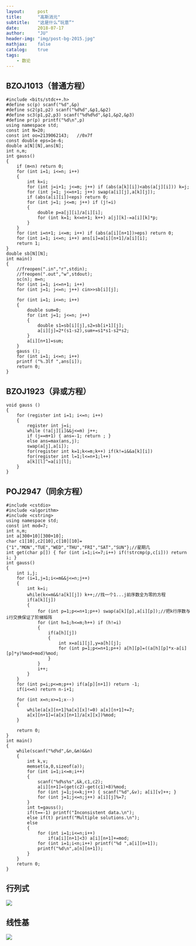 ```yaml
---
layout:     post
title:      "高斯消元"
subtitle:   "这是什么“玩意”"
date:       2018-07-17
author:     "JU"
header-img: "img/post-bg-2015.jpg"
mathjax:    false
catalog:    true
tags:
    - 数论
---
```



## BZOJ1013（普通方程）


    #include <bits/stdc++.h>
    #define sc(p) scanf("%d",&p)
    #define sc2(p1,p2) scanf("%d%d",&p1,&p2)
    #define sc3(p1,p2,p3) scanf("%d%d%d",&p1,&p2,&p3)
    #define pr(p) printf("%d\n",p)
    using namespace std;
    const int N=20;
    const int oo=2139062143;   //0x7f
    const double eps=1e-6;
    double a[N][N],ans[N];
    int n,m;
    int gauss()
    {
        if (m<n) return 0;
        for (int i=1; i<=n; i++)
        {
            int k=i;
            for (int j=i+1; j<=m; j++) if (abs(a[k][i])<abs(a[j][i])) k=j;
            for (int j=1; j<=n+1; j++) swap(a[i][j],a[k][j]);
            if (abs(a[i][i])<eps) return 0;
            for (int j=1; j<=m; j++) if (j!=i)
            {
                double p=a[j][i]/a[i][i];
                for (int k=1; k<=n+1; k++) a[j][k]-=a[i][k]*p;
            }
        }
        for (int i=n+1; i<=m; i++) if (abs(a[i][n+1])>eps) return 0;
        for (int i=1; i<=n; i++) ans[i]=a[i][n+1]/a[i][i];
        return 1;
    }
    double sb[N][N];
    int main()
    {
        //freopen(".in","r",stdin);
        //freopen(".out","w",stdout);
        sc(n); m=n;
        for (int i=1; i<=n+1; i++)
        for (int j=1; j<=n; j++) cin>>sb[i][j];

        for (int i=1; i<=n; i++)
        {
            double sum=0;
            for (int j=1; j<=n; j++)
            {
                double s1=sb[i][j],s2=sb[i+1][j];
                a[i][j]=2*(s1-s2),sum+=s1*s1-s2*s2;
            }	
            a[i][n+1]=sum;
        }
        gauss ();
        for (int i=1; i<=n; i++)
        printf ("%.3lf ",ans[i]);
        return 0;
    }


## BZOJ1923（异或方程）
    void gauss ()
    {
        for (register int i=1; i<=n; i++)
        {
            register int j=i;
            while (!a[j][i]&&j<=m) j++;
            if (j==m+1) { ans=-1; return ; }
            else ans=max(ans,j);
            swap(a[j],a[i]);
            for(register int k=1;k<=m;k++) if(k!=i&&a[k][i])
            for(register int l=1;l<=n+1;l++)
            a[k][l]^=a[i][l];
        }
    }
    
## POJ2947（同余方程）
    #include <cstdio>
    #include <algorithm>
    #include <cstring>
    using namespace std;
    const int mod=7;
    int n,m;
    int a[300+10][300+10];
    char c1[10],c2[10],c[10][10]={"1","MON","TUE","WED","THU","FRI","SAT","SUN"};//星期几
    int get(char p[]) { for (int i=1;i<=7;i++) if(!strcmp(p,c[i])) return i; }
    int gauss()
    {
        int i,j;
        for (i=1,j=1;i<=m&&j<=n;j++)
        {
            int k=i;
            while(k<=m&&!a[k][j]) k++;//找一个1...j前序数全为零的方程
            if(a[k][j])
            {
                for (int p=1;p<=n+1;p++) swap(a[k][p],a[i][p]);//把k行序数与i行交换保证了阶梯矩阵
                for (int h=1;h<=m;h++) if (h!=i)
                {
                    if(a[h][j])
                    {
                        int x=a[i][j],y=a[h][j];
                        for (int p=1;p<=n+1;p++) a[h][p]=((a[h][p]*x-a[i][p]*y)%mod+mod)%mod;
                    }
                }
                i++;
            }
        }
        for (int p=i;p<=m;p++) if(a[p][n+1]) return -1;
        if(i<=n) return n-i+1;

        for (int x=n;x>=1;x--)
        {
            while(a[x][n+1]%a[x][x]!=0) a[x][n+1]+=7;
            a[x][n+1]=(a[x][n+1]/a[x][x])%mod;
        }

        return 0;
    }
    int main()
    {
        while(scanf("%d%d",&n,&m)&&n)
        {
            int k,v;
            memset(a,0,sizeof(a));
            for (int i=1;i<=m;i++)
            {
                scanf("%d%s%s",&k,c1,c2);
                a[i][n+1]=(get(c2)-get(c1)+8)%mod;
                for (int j=1;j<=k;j++) { scanf("%d",&v); a[i][v]++; }
                for (int j=1;j<=n;j++) a[i][j]%=7;
            }
            int t=gauss();
            if(t==-1) printf("Inconsistent data.\n");
            else if(t) printf("Multiple solutions.\n");
            else
            {
                for (int i=1;i<=n;i++)
                    if(a[i][n+1]<3) a[i][n+1]+=mod;
                for (int i=1;i<n;i++) printf("%d ",a[i][n+1]);
                printf("%d\n",a[n][n+1]);
            }
        }
        return 0;
    }

## 行列式
![](/img/行列式.png)
## 线性基
![](/img/线性基.png)
